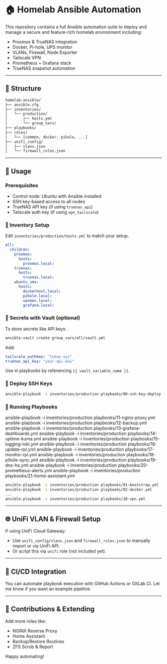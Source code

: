 # 🏠 Homelab Ansible Automation

This repository contains a full Ansible automation suite to deploy and manage a secure and feature-rich homelab environment including:

- Proxmox & TrueNAS integration
- Docker, Pi-hole, UPS monitor
- VLANs, Firewall, Node Exporter
- Tailscale VPN
- Prometheus + Grafana stack
- TrueNAS snapshot automation

---

## 📁 Structure

```bash
homelab-ansible/
├── ansible.cfg
├── inventories/
│   └── production/
│       ├── hosts.yml
│       └── group_vars/
├── playbooks/
├── roles/
│   └── [common, docker, pihole, ...]
├── unifi_config/
│   ├── vlans.json
│   └── firewall_rules.json
```

---

## 🚀 Usage

### Prerequisites

- Control node: Ubuntu with Ansible installed
- SSH key-based access to all nodes
- TrueNAS API key (if using `truenas_api`)
- Tailscale auth key (if using `vpn_tailscale`)

### 🔧 Inventory Setup

Edit `inventories/production/hosts.yml` to match your setup.

```yaml
all:
  children:
    proxmox:
      hosts:
        proxmox.local:
    truenas:
      hosts:
        truenas.local:
    ubuntu_vms:
      hosts:
        dockerhost.local:
        pihole.local:
        upsmon.local:
        grafana.local:
```

### 🔐 Secrets with Vault (optional)

To store secrets like API keys:

```bash
ansible-vault create group_vars/all/vault.yml
```

Add:
```yaml
tailscale_authkey: "tskey-xyz"
truenas_api_key: "your-api-key"
```

Use in playbooks by referencing `{{ vault_variable_name }}`.

### 🔑 Deploy SSH Keys

```bash
ansible-playbook -i inventories/production playbooks/00-ssh-key-deploy.yml
```

### 📜 Running Playbooks

ansible-playbook -i inventories/production playbooks/11-nginx-proxy.yml
ansible-playbook -i inventories/production playbooks/12-backup.yml
ansible-playbook -i inventories/production playbooks/13-grafana-dashboards.yml
ansible-playbook -i inventories/production playbooks/14-uptime-kuma.yml
ansible-playbook -i inventories/production playbooks/15-logging-loki.yml
ansible-playbook -i inventories/production playbooks/16-update-rpi.yml
ansible-playbook -i inventories/production playbooks/17-monitor-rpi.yml
ansible-playbook -i inventories/production playbooks/18-pihole-sync.yml
ansible-playbook -i inventories/production playbooks/19-dns-ha.yml
ansible-playbook -i inventories/production playbooks/20-prometheus-alerts.yml
ansible-playbook -i inventories/production playbooks/21-home-assistant.yml
```bash
ansible-playbook -i inventories/production playbooks/01-bootstrap.yml
ansible-playbook -i inventories/production playbooks/02-docker.yml
...
ansible-playbook -i inventories/production playbooks/10-vpn.yml
```

---

## 🌐 UniFi VLAN & Firewall Setup

If using UniFi Cloud Gateway:

- Use `unifi_config/vlans.json` and `firewall_rules.json` to manually import or via UniFi API.
- Or script this via `unifi` role (not included yet).

---

## 🧪 CI/CD Integration

You can automate playbook execution with GitHub Actions or GitLab CI. Let me know if you want an example pipeline.

---

## 🤝 Contributions & Extending

Add more roles like:

- NGINX Reverse Proxy
- Home Assistant
- Backup/Restore Routines
- ZFS Scrub & Report

Happy automating!
